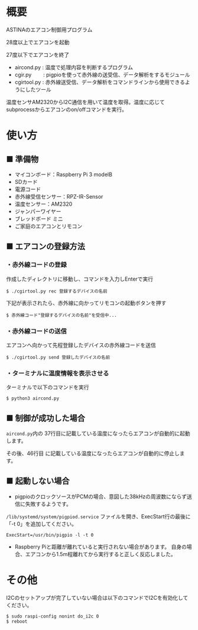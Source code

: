 # 概要

ASTINAのエアコン制御用プログラム

28度以上でエアコンを起動

27度以下でエアコンを終了

- aircond.py  : 温度で処理内容を判断するプログラム
- cgir.py　　 : pigpioを使って赤外線の送受信、データ解析をするモジュール
- cgirtool.py : 赤外線送受信、データ解析をコマンドラインから使用できるようにしたツール

温度センサAM2320からI2C通信を用いて温度を取得。温度に応じてsubprocessからエアコンのon/offコマンドを実行。


# 使い方

## ■ 準備物

- マイコンボード：Raspberry Pi 3 modelB
- SDカード
- 電源コード
- 赤外線受信センサー：RPZ-IR-Sensor
- 温度センサー：AM2320
- ジャンパーワイヤー
- ブレッドボード ミニ
- ご家庭のエアコンとリモコン

## ■ エアコンの登録方法

### ・赤外線コードの登録

作成したディレクトリに移動し、コマンドを入力しEnterで実行

```
$ ./cgirtool.py rec 登録するデバイスの名前
```

下記が表示されたら、赤外線に向かってリモコンの起動ボタンを押す

```
$ 赤外線コード"登録するデバイスの名前"を受信中...
```


### ・赤外線コードの送信

エアコンへ向かって先程登録したデバイスの赤外線コードを送信

```
$ ./cgirtool.py send 登録したデバイスの名前
```

### ・ターミナルに温度情報を表示させる

ターミナルで以下のコマンドを実行

```
$ python3 aircond.py
```

## ■ 制御が成功した場合

`aircond.py`内の 37行目に記載している温度になったらエアコンが自動的に起動します。

その後、46行目 に記載している温度になったらエアコンが自動的に停止します。

## ■ 起動しない場合

- pigpioのクロックソースがPCMの場合、意図した38kHzの周波数にならず送信に失敗するようです。

`/lib/systemd/system/pigpiod.service` ファイルを開き、ExecStart行の最後に「-t 0」を追加してください。

```
ExecStart=/usr/bin/pigpio -l -t 0
```

- Raspberry Piと距離が離れていると実行されない場合があります。
自身の場合、エアコンから1.5m程離れてから実行すると正しく反応しました。

# その他

I2Cのセットアップが完了していない場合は以下のコマンドでI2Cを有効化してください。
```
$ sudo raspi-config nonint do_i2c 0
$ reboot
```



